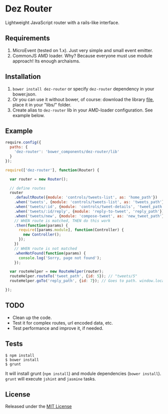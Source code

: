 Dez Router
=======

Lightweight JavaScript router with a rails-like interface.

## Requirements

1. MicroEvent (tested on 1.x). Just very simple and small event emitter.
2. CommonJS AMD loader. Why? Because everyone must use module approach! Its enough archaisms.

## Installation
1. `bower install dez-router` or specify `dez-router` dependency in your bower.json.
2. Or you can use it without bower, of course: download the library [file](https://raw.github.com/dezoxel/dez-router/master/lib/), place it in your "libs/" folder.
3. Create alias to `dez-router` lib in your AMD-loader configuration. See example below.

## Example

```js
require.config({
  paths: {
    'dez-router': 'bower_components/dez-router/lib'
  }
});

require(['dez-router'], function(Router) {

  var router = new Router();

  // define routes
  router
    .defaultRoute({module: 'controls/tweets-list', as: 'home_path'})
    .when('tweets', {module: 'controls/tweets-list', as: 'tweets_path'})
    .when('tweets/:id', {module: 'controls/tweet-details', 'tweet_path'})
    .when('tweets/:id/reply', {module: 'reply-to-tweet', 'reply_path'})
    .when('tweets/new', {module: 'compose-tweet', as: 'new_tweet_path'})
    // WHEN route is matched, THEN do this work
    .then(function(params) {
      require([params.module], function(Controller) {
        new Controller();
      });
    })
    // WHEN route is not matched
    .whenNotFound(function(params) {
      console.log('Sorry, page not found');
    });

  var routeHelper = new RouteHelper(router);
  routeHelper.routeTo('tweet_path', {id: 5}); // "tweets/5"
  routeHelper.goTo('reply_path', {id: 7}); // Goes to path. window.location.hash === "tweets/7/reply"

});
```

## TODO

* Clean up the code.
* Test it for complex routes, url encoded data, etc.
* Test performance and improve it, if needed.

## Tests

```
$ npm install
$ bower install
$ grunt
```

It will install grunt (`npm install`) and module dependencies (`bower install`). `grunt` will execute `jshint` and `jasmine` tasks.

## License

Released under the [MIT License](http://www.opensource.org/licenses/MIT)

